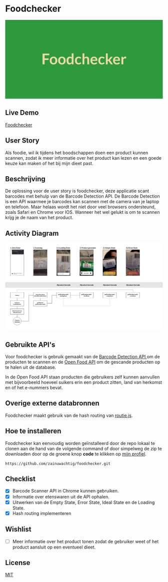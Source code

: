 # Foodchecker

![Foodchecker banner](banner.png)

## Live Demo

[Foodchecker](zainuwachtig.github.io/foodchecker/)

## User Story

Als foodie, wil ik tijdens het boodschappen doen een product kunnen scannen, zodat ik meer informatie over het product kan lezen en een goede keuze kan maken of het bij mijn dieet past.

## Beschrijving

De oplossing voor de user story is foodchecker, deze applicatie scant barcodes met behulp van de Barcode Detection API. De Barcode Detection is een API waarmee je barcodes kan scannen met de camera van je laptop en telefoon. Maar helaas wordt het niet door veel browsers ondersteund, zoals Safari en Chrome voor IOS. Wanneer het wel gelukt is om te scannen krijg je de naam van het product.

## Activity Diagram

![Activity Diagram](Activity-Diagram.png)

## Gebruikte API's

Voor foodchecker is gebruik gemaakt van de [Barcode Detection API ](https://developer.mozilla.org/en-US/docs/Web/API/Barcode_Detection_API) om de producten te scannen en de [Open Food API](https://world.openfoodfacts.org/data) om de gescande producten op te halen uit de database.

In de Open Food API staan producten die gebruikers zelf kunnen aanvullen met bijvoorbeeld hoeveel suikers erin een product zitten, land van herkomst en of het e-nummers bevat.

## Overige externe databronnen

Foodchecker maakt gebruik van de hash routing van [routie.js](http://projects.jga.me/routie/).

## Hoe te installeren

Foodchecker kan eenvoudig worden geïnstalleerd door de repo lokaal te clonen aan de hand van de volgende command of door simpelweg de zip te downloaden door op de groene knop **code** te klikken op [mijn profiel](https://github.com/zainuwachtig/foodchecker).

```
https://github.com/zainuwachtig/foodchecker.git
```

## Checklist

- [x] Barcode Scanner API in Chrome kunnen gebruiken.
- [x] Informatie over etenswaren uit de API ophalen.
- [x] Uitwerken van de Empty State, Error State, Ideal State en de Loading State.
- [x] Hash routing implementeren

## Wishlist

- [ ] Meer informatie over het product tonen zodat de gebruiker weet of het product aansluit op een eventueel dieet.

## License

[MIT](LICENSE)
